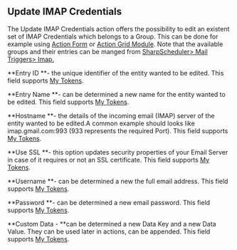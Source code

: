 ## Update IMAP Credentials

The Update IMAP Credentials action offers the possibility to edit an existent set of IMAP Credentials which belongs to a Group. This can be done for example using [Action Form](http://www.dnnsharp.com/dnn/modules/action-form-builder) or [Action Grid Module](http://www.dnnsharp.com/dnn/modules/action-grid-table-data). Note that the available groups and their entries can be manged from [SharpScheduler&gt; Mail Triggers&gt; Imap.](https://sharp-scheduler.guide.dnnsharp.com/imap.html)

**Entry ID **- the unique identifier of the entity wanted to be edited. This field supports [My Tokens](http://www.dnnsharp.com/dnn/modules/my-custom-tokens).

**Entry Name **- can be determined a new name for the entity wanted to be edited. This field supports [My Tokens](http://www.dnnsharp.com/dnn/modules/my-custom-tokens).

**Hostname **- the details of the incoming email \(IMAP\) server of the entity wanted to be edited.A common example should looks like imap.gmail.com:993 \(933 represents the required Port\). This field supports [My Tokens](http://www.dnnsharp.com/dnn/modules/my-custom-tokens).

**Use SSL **- this option updates security properties of your Email Server in case of it requires or not an SSL certificate. This field supports [My Tokens](http://www.dnnsharp.com/dnn/modules/my-custom-tokens).

**Username **- can be determined a new the full email address. This field supports [My Tokens](http://www.dnnsharp.com/dnn/modules/my-custom-tokens).

**Password **- can be determined a new email password. This field supports [My Tokens](http://www.dnnsharp.com/dnn/modules/my-custom-tokens).

**Custom Data - **can be determined a new Data Key and a new Data Value. They can be used later in actions, can be appended. This field supports [My Tokens](http://www.dnnsharp.com/dnn/modules/my-custom-tokens).

